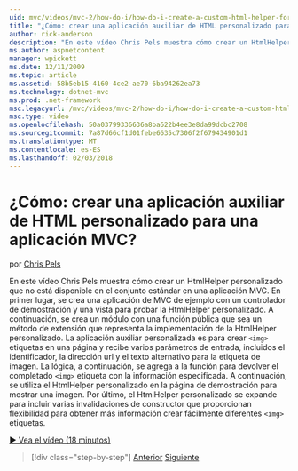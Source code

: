 ```yaml
---
uid: mvc/videos/mvc-2/how-do-i/how-do-i-create-a-custom-html-helper-for-an-mvc-application
title: "¿Cómo: crear una aplicación auxiliar de HTML personalizado para una aplicación MVC? | Microsoft Docs"
author: rick-anderson
description: "En este vídeo Chris Pels muestra cómo crear un HtmlHelper personalizado que no está disponible en el conjunto estándar en una aplicación MVC. En primer lugar, una aplicación MVC de ejemplo..."
ms.author: aspnetcontent
manager: wpickett
ms.date: 12/11/2009
ms.topic: article
ms.assetid: 58b5eb15-4160-4ce2-ae70-6ba94262ea73
ms.technology: dotnet-mvc
ms.prod: .net-framework
msc.legacyurl: /mvc/videos/mvc-2/how-do-i/how-do-i-create-a-custom-html-helper-for-an-mvc-application
msc.type: video
ms.openlocfilehash: 50a03799336636a8ba622b4ee3e8da99dcbc2708
ms.sourcegitcommit: 7a87d66cf1d01febe6635c7306f2f679434901d1
ms.translationtype: MT
ms.contentlocale: es-ES
ms.lasthandoff: 02/03/2018
---
```

<a name="how-do-i-create-a-custom-html-helper-for-an-mvc-application"></a>¿Cómo: crear una aplicación auxiliar de HTML personalizado para una aplicación MVC?
====================
por [Chris Pels](https://twitter.com/chrispels)

En este vídeo Chris Pels muestra cómo crear un HtmlHelper personalizado que no está disponible en el conjunto estándar en una aplicación MVC. En primer lugar, se crea una aplicación de MVC de ejemplo con un controlador de demostración y una vista para probar la HtmlHelper personalizado. A continuación, se crea un módulo con una función pública que sea un método de extensión que representa la implementación de la HtmlHelper personalizado. La aplicación auxiliar personalizada es para crear `<img>` etiquetas en una página y recibe varios parámetros de entrada, incluidos el identificador, la dirección url y el texto alternativo para la etiqueta de imagen. La lógica, a continuación, se agrega a la función para devolver el completado `<img>` etiqueta con la información especificada. A continuación, se utiliza el HtmlHelper personalizado en la página de demostración para mostrar una imagen. Por último, el HtmlHelper personalizado se expande para incluir varias invalidaciones de constructor que proporcionan flexibilidad para obtener más información crear fácilmente diferentes `<img>` etiquetas.

[&#9654; Vea el vídeo (18 minutos)](https://channel9.msdn.com/Blogs/ASP-NET-Site-Videos/how-do-i-create-a-custom-html-helper-for-an-mvc-application)

>[!div class="step-by-step"]
[Anterior](how-do-i-implement-view-models-to-manage-data-for-aspnet-mvc-views.md)
[Siguiente](how-do-i-work-with-model-binders-in-an-mvc-application.md)
